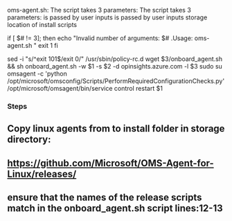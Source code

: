 oms-agent.sh: 
The script takes 3 parameters: <OMS workspace ID> <OMS primary key> <storage location>
 The script takes 3 parameters: <OMS workspace ID> <OMS primary key> <storagelocation>
 <OMS workspace ID> is passed by user inputs
 <OMS primary key> is passed by user inputs
 <storagelocation> storage location of install scripts

if [ $# != 3];
then
    echo "Invalid number of arguments: $# .Usage: oms-agent.sh <LAworkspaceid> <LAworkspacekey> <storagelocation> "
    exit 1
fi

sed -i "s/^exit 101$/exit 0/" /usr/sbin/policy-rc.d 
wget $3/onboard_agent.sh && sh onboard_agent.sh -w $1 -s $2 -d opinsights.azure.com -l $3
sudo su omsagent -c 'python /opt/microsoft/omsconfig/Scripts/PerformRequiredConfigurationChecks.py' /opt/microsoft/omsagent/bin/service control restart $1



### Steps
## Copy linux agents from to install folder in storage directory:
## https://github.com/Microsoft/OMS-Agent-for-Linux/releases/
## ensure that the names of the release scripts match in the onboard_agent.sh script lines:12-13
